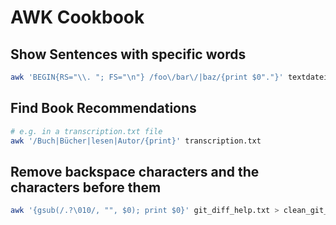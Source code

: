# AWK Cookbook

## Show Sentences with specific words

```bash
awk 'BEGIN{RS="\\. "; FS="\n"} /foo\/bar\/|baz/{print $0"."}' textdatei.txt
```

## Find Book Recommendations

```bash
# e.g. in a transcription.txt file
awk '/Buch|Bücher|lesen|Autor/{print}' transcription.txt
```

## Remove backspace characters and the characters before them

```bash
awk '{gsub(/.?\010/, "", $0); print $0}' git_diff_help.txt > clean_git_diff.txt
```
